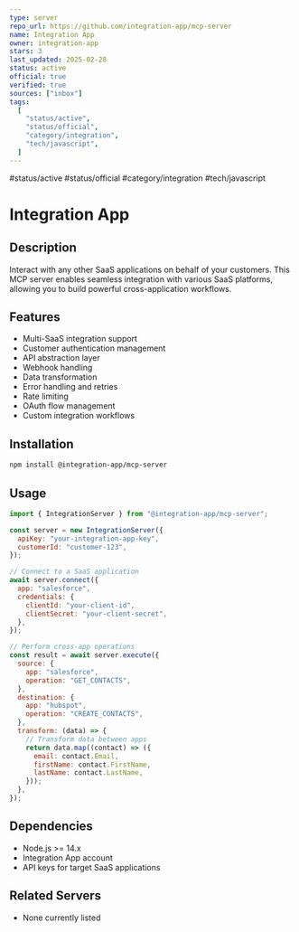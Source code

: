 ```yaml
---
type: server
repo_url: https://github.com/integration-app/mcp-server
name: Integration App
owner: integration-app
stars: 3
last_updated: 2025-02-28
status: active
official: true
verified: true
sources: ["inbox"]
tags:
  [
    "status/active",
    "status/official",
    "category/integration",
    "tech/javascript",
  ]
---
```


#status/active #status/official #category/integration #tech/javascript

# Integration App

## Description

Interact with any other SaaS applications on behalf of your customers. This MCP server enables seamless integration with various SaaS platforms, allowing you to build powerful cross-application workflows.

## Features

- Multi-SaaS integration support
- Customer authentication management
- API abstraction layer
- Webhook handling
- Data transformation
- Error handling and retries
- Rate limiting
- OAuth flow management
- Custom integration workflows

## Installation

```bash
npm install @integration-app/mcp-server
```

## Usage

```javascript
import { IntegrationServer } from "@integration-app/mcp-server";

const server = new IntegrationServer({
  apiKey: "your-integration-app-key",
  customerId: "customer-123",
});

// Connect to a SaaS application
await server.connect({
  app: "salesforce",
  credentials: {
    clientId: "your-client-id",
    clientSecret: "your-client-secret",
  },
});

// Perform cross-app operations
const result = await server.execute({
  source: {
    app: "salesforce",
    operation: "GET_CONTACTS",
  },
  destination: {
    app: "hubspot",
    operation: "CREATE_CONTACTS",
  },
  transform: (data) => {
    // Transform data between apps
    return data.map((contact) => ({
      email: contact.Email,
      firstName: contact.FirstName,
      lastName: contact.LastName,
    }));
  },
});
```

## Dependencies

- Node.js >= 14.x
- Integration App account
- API keys for target SaaS applications

## Related Servers

- None currently listed
